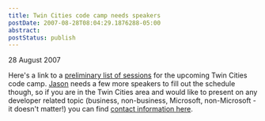 ```yaml
---
title: Twin Cities code camp needs speakers
postDate: 2007-08-28T08:04:29.1876288-05:00
abstract: 
postStatus: publish
---
```

28 August 2007

Here's a link to a [preliminary list of sessions](http://www.twincitiescodecamp.com/TCCC/Fall2007/Sessions.aspx) for the upcoming Twin Cities code camp. [Jason](http://www.jasonbock.net/) needs a few more speakers to fill out the schedule though, so if you are in the Twin Cities area and would like to present on any developer related topic (business, non-business, Microsoft, non-Microsoft - it doesn't matter!) you can find [contact information here](http://www.twincitiescodecamp.com/TCCC/Default.aspx).
